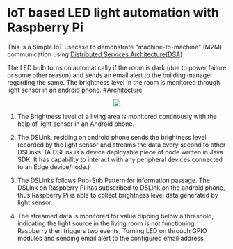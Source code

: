 
# IoT based LED light automation with Raspberry Pi
This is a Simple IoT usecase to demonstrate "machine-to-machine" (M2M) communication using [Distributed Services Architecture(DSA)](http://iot-dsa.org/)

The LED bulb turns on automatically if the room is dark (due to power failure or some other reason) and sends an email alert to the building manager regarding the same. The brightness level in the room is monitored through light sensor in an android phone.
#Architecture
<p align="center">
  <img src = "https://github.com/vdep/IoT_lightController/blob/master/lc.png"/>
</p>

1. The Brightness level of a living area is monitored continously with the help of light sensor in an Android phone.

2. The DSLink, residing on android phone sends the brightness level recorded by the light sensor and streams the data every second to other DSLinks. (A DSLink is a device deployable piece of code written in Java SDK. It has capability to interact with any peripheral devices connected to an Edge device/node.)

3. The DSLinks follows Pub-Sub Pattern for information passage. The DSLink on Raspberry Pi has subscribed to DSLink on the android phone, thus Raspberry Pi is able to collect brightness level data generated by light sensor.

4. The streamed data is monitored for value dipping below a threshold, indicating the light source in the living room is not functioning. Raspberry then triggers two events, Turning LED on through GPIO modules and sending email alert to the configured email address. 
